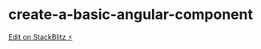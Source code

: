 # create-a-basic-angular-component

[Edit on StackBlitz ⚡️](https://stackblitz.com/edit/create-a-basic-angular-component)
